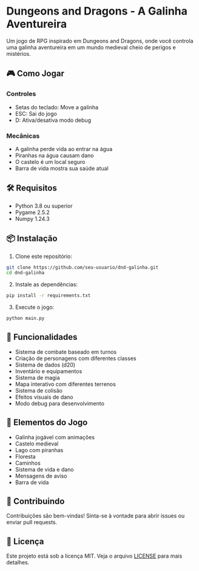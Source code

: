 # Dungeons and Dragons - A Galinha Aventureira

Um jogo de RPG inspirado em Dungeons and Dragons, onde você controla uma galinha aventureira em um mundo medieval cheio de perigos e mistérios.

## 🎮 Como Jogar

### Controles
- Setas do teclado: Move a galinha
- ESC: Sai do jogo
- D: Ativa/desativa modo debug

### Mecânicas
- A galinha perde vida ao entrar na água
- Piranhas na água causam dano
- O castelo é um local seguro
- Barra de vida mostra sua saúde atual

## 🛠️ Requisitos
- Python 3.8 ou superior
- Pygame 2.5.2
- Numpy 1.24.3

## 📦 Instalação

1. Clone este repositório:
```bash
git clone https://github.com/seu-usuario/dnd-galinha.git
cd dnd-galinha
```

2. Instale as dependências:
```bash
pip install -r requirements.txt
```

3. Execute o jogo:
```bash
python main.py
```

## 🎯 Funcionalidades
- Sistema de combate baseado em turnos
- Criação de personagens com diferentes classes
- Sistema de dados (d20)
- Inventário e equipamentos
- Sistema de magia
- Mapa interativo com diferentes terrenos
- Sistema de colisão
- Efeitos visuais de dano
- Modo debug para desenvolvimento

## 🎨 Elementos do Jogo
- Galinha jogável com animações
- Castelo medieval
- Lago com piranhas
- Floresta
- Caminhos
- Sistema de vida e dano
- Mensagens de aviso
- Barra de vida

## 🤝 Contribuindo
Contribuições são bem-vindas! Sinta-se à vontade para abrir issues ou enviar pull requests.

## 📝 Licença
Este projeto está sob a licença MIT. Veja o arquivo [LICENSE](LICENSE) para mais detalhes. 